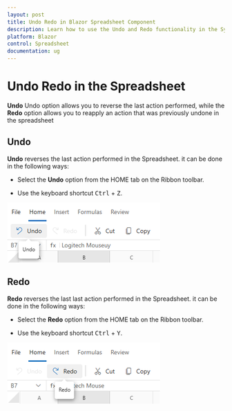 ```yaml
---
layout: post
title: Undo Redo in Blazor Spreadsheet Component
description: Learn how to use the Undo and Redo functionality in the Syncfusion Blazor Spreadsheet component.
platform: Blazor
control: Spreadsheet
documentation: ug
---
```


# Undo Redo in the Spreadsheet

<b>Undo</b> Undo option allows you to reverse the last action performed, while the <b>Redo</b> option allows you to reapply an action that was previously undone in the spreadsheet


## Undo

<b>Undo</b> reverses the last action performed in the Spreadsheet. it can be done in the following ways:

* Select the <b>Undo</b> option from the HOME tab on the Ribbon toolbar.

* Use the keyboard shortcut  <kbd>Ctrl</kbd> + <kbd>Z</kbd>.

![UI showing undo option](./images/undo-feature.png)

## Redo

<b>Redo</b> reverses the last last action performed in the Spreadsheet. it can be done in the following ways:

* Select the <b>Redo</b> option from the HOME tab on the Ribbon toolbar.

* Use the keyboard shortcut <kbd>Ctrl</kbd> + <kbd>Y</kbd>.

![UI showing redo option](./images/redo-feature.png)


